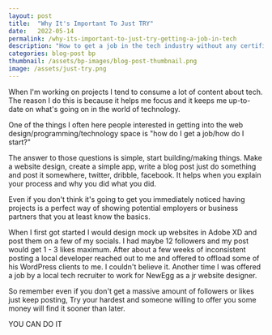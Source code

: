```yaml
---
layout: post
title:  "Why It's Important To Just TRY"
date:   2022-05-14
permalink: /why-its-important-to-just-try-getting-a-job-in-tech
description: "How to get a job in the tech industry without any certification"
categories: blog-post bp
thumbnail: /assets/bp-images/blog-post-thumbnail.png
image: /assets/just-try.png
---
```


When I'm working on projects I tend to consume a lot of content about tech.  The reason I do this is because it helps me focus and it keeps me up-to-date on what's going on in the world of technology.

One of the things I often here people interested in getting into the web design/programming/technology space is "how do I get a job/how do I start?" 

The answer to those questions is simple, start building/making things.  Make a website design, create a simple app, write a blog post just do something and post it somewhere, twitter, dribble, facebook.  It helps when you explain your process and why you did what you did.

Even if you don't think it's going to get you immediately noticed having projects is a perfect way of showing potential employers or business partners that you at least know the basics.  

When I first got started I would design mock up websites in Adobe XD and post them on a few of my socials. I had maybe 12 followers and my post would get 1 - 3 likes maximum.  After about a few weeks of inconsistent posting a local developer reached out to me and offered to offload some of his WordPress clients to me.  I couldn't believe it.  Another time I was offered a job by a local tech recruiter to work for NewEgg as a jr website designer. 

So remember even if you don't get a massive amount of followers or likes just keep posting, Try your hardest and someone willing to offer you some money will find it sooner than later.

YOU CAN DO IT

